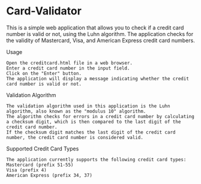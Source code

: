 # Card-Validator
This is a simple web application that allows you to check if a credit card number is valid or not, using the Luhn algorithm. The application checks for the validity of Mastercard, Visa, and American Express credit card numbers.

Usage

    Open the creditcard.html file in a web browser.
    Enter a credit card number in the input field.
    Click on the "Enter" button.
    The application will display a message indicating whether the credit card number is valid or not.

Validation Algorithm

    The validation algorithm used in this application is the Luhn algorithm, also known as the "modulus 10" algorithm. 
    The algorithm checks for errors in a credit card number by calculating a checksum digit, which is then compared to the last digit of the credit card number. 
    If the checksum digit matches the last digit of the credit card number, the credit card number is considered valid.

Supported Credit Card Types

    The application currently supports the following credit card types:
    Mastercard (prefix 51-55)
    Visa (prefix 4)
    American Express (prefix 34, 37)
